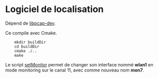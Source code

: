 
# Logiciel de localisation

Dépend de  [libpcap-dev](http://www.tcpdump.org/).

Ce compile avec Cmake.

		mkdir buildDir
		cd buildDir
		cmake ./..
		make 
		
Le script [setMonitor](./src/setMonitor.sh) permet de changer son interface nommé **wlan1** en
mode monitoring sur le canal 11, avec comme nouveau nom **mon7**.
		
